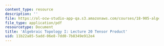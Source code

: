 ```yaml
---
content_type: resource
description: ''
file: https://ol-ocw-studio-app-qa.s3.amazonaws.com/courses/18-905-algebraic-topology-i-fall-2016/11b22a855add06e87dd07b8349e912e4_MIT18_905F16_lec20.pdf
file_type: application/pdf
resourcetype: Document
title: 'Algebraic Topology I: Lecture 20 Tensor Product'
uid: 11b22a85-5add-06e8-7dd0-7b8349e912e4
---
```

